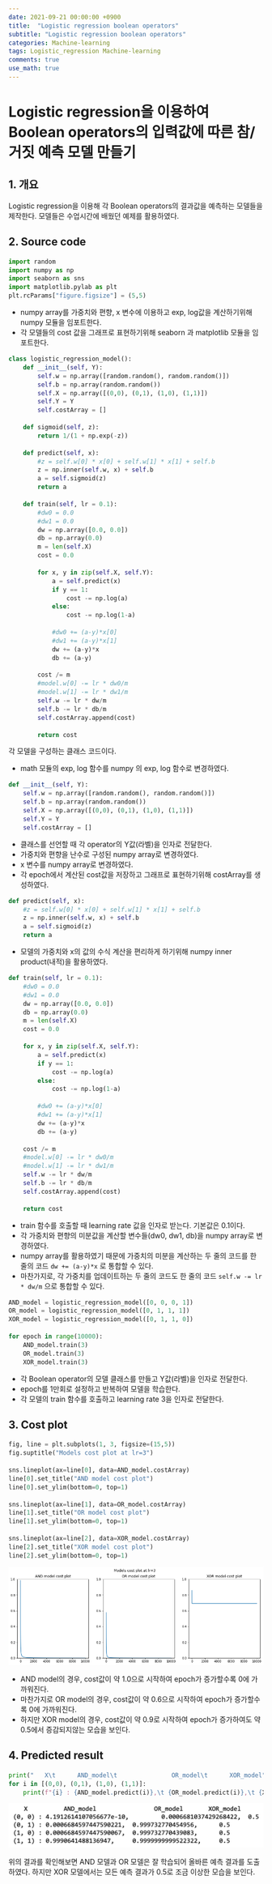 ```yaml
---
date: 2021-09-21 00:00:00 +0900
title:  "Logistic regression boolean operators"
subtitle: "Logistic regression boolean operators"
categories: Machine-learning
tags: Logistic_regression Machine-learning
comments: true
use_math: true
---
```

# Logistic regression을 이용하여 Boolean operators의 입력값에 따른 참/거짓 예측 모델 만들기

## 1. 개요
Logistic regression을 이용해 각 Boolean operators의 결과값을 예측하는 모델들을 제작한다. 모델들은 수업시간에 배웠던 예제를 활용하였다.

## 2. Source code
```python
import random
import numpy as np
import seaborn as sns
import matplotlib.pylab as plt
plt.rcParams["figure.figsize"] = (5,5)
```
- numpy array를 가중치와 편향, x 변수에 이용하고 exp, log값을 계산하기위해 numpy 모듈을 임포트한다.
- 각 모델들의 cost 값을 그래프로 표현하기위해 seaborn 과 matplotlib 모듈을 임포트한다.

```python
class logistic_regression_model():
    def __init__(self, Y):
        self.w = np.array([random.random(), random.random()])
        self.b = np.array(random.random())
        self.X = np.array([(0,0), (0,1), (1,0), (1,1)])
        self.Y = Y
        self.costArray = []

    def sigmoid(self, z):
        return 1/(1 + np.exp(-z))

    def predict(self, x):
        #z = self.w[0] * x[0] + self.w[1] * x[1] + self.b
        z = np.inner(self.w, x) + self.b
        a = self.sigmoid(z)
        return a

    def train(self, lr = 0.1):
        #dw0 = 0.0
        #dw1 = 0.0
        dw = np.array([0.0, 0.0])
        db = np.array(0.0)
        m = len(self.X)
        cost = 0.0

        for x, y in zip(self.X, self.Y):
            a = self.predict(x)
            if y == 1:
                cost -= np.log(a)
            else:
                cost -= np.log(1-a)

            #dw0 += (a-y)*x[0]
            #dw1 += (a-y)*x[1]
            dw += (a-y)*x
            db += (a-y)

        cost /= m
        #model.w[0] -= lr * dw0/m
        #model.w[1] -= lr * dw1/m
        self.w -= lr * dw/m
        self.b -= lr * db/m
        self.costArray.append(cost)

        return cost
```
각 모델을 구성하는 클래스 코드이다.
- math 모듈의 exp, log 함수를 numpy 의 exp, log 함수로 변경하였다.

```python
def __init__(self, Y):
    self.w = np.array([random.random(), random.random()])
    self.b = np.array(random.random())
    self.X = np.array([(0,0), (0,1), (1,0), (1,1)])
    self.Y = Y
    self.costArray = []
```
- 클래스를 선언할 때 각 operator의 Y값(라벨)을 인자로 전달한다.
- 가중치와 편향을 난수로 구성된 numpy array로 변경하였다.
- x 변수를 numpy array로 변경하였다.
- 각 epoch에서 계산된 cost값을 저장하고 그래프로 표현하기위해 costArray를 생성하였다.

```python
def predict(self, x):
    #z = self.w[0] * x[0] + self.w[1] * x[1] + self.b
    z = np.inner(self.w, x) + self.b
    a = self.sigmoid(z)
    return a
```
- 모델의 가중치와 x의 값의 수식 계산을 편리하게 하기위해 numpy inner product(내적)을 활용하였다.

```python
def train(self, lr = 0.1):
    #dw0 = 0.0
    #dw1 = 0.0
    dw = np.array([0.0, 0.0])
    db = np.array(0.0)
    m = len(self.X)
    cost = 0.0

    for x, y in zip(self.X, self.Y):
        a = self.predict(x)
        if y == 1:
            cost -= np.log(a)
        else:
            cost -= np.log(1-a)

        #dw0 += (a-y)*x[0]
        #dw1 += (a-y)*x[1]
        dw += (a-y)*x
        db += (a-y)

    cost /= m
    #model.w[0] -= lr * dw0/m
    #model.w[1] -= lr * dw1/m
    self.w -= lr * dw/m
    self.b -= lr * db/m
    self.costArray.append(cost)

    return cost
```
- train 함수를 호출할 때 learning rate 값을 인자로 받는다. 기본값은 0.1이다.
- 각 가중치와 편향의 미분값을 계산할 변수들(dw0, dw1, db)을 numpy array로 변경하였다.
- numpy array를 활용하였기 때문에 가중치의 미분을 계산하는 두 줄의 코드를 한 줄의 코드 `dw += (a-y)*x` 로 통합할 수 있다.
- 마찬가지로, 각 가중치를 업데이트하는 두 줄의 코드도 한 줄의 코드 `self.w -= lr * dw/m` 으로 통합할 수 있다.

```python
AND_model = logistic_regression_model([0, 0, 0, 1])
OR_model = logistic_regression_model([0, 1, 1, 1])
XOR_model = logistic_regression_model([0, 1, 1, 0])

for epoch in range(10000):
    AND_model.train(3)
    OR_model.train(3)
    XOR_model.train(3)
```
- 각 Boolean operator의 모델 클래스를 만들고 Y값(라벨)을 인자로 전달한다.
- epoch를 1만회로 설정하고 반복하여 모델을 학습한다.
- 각 모델의 train 함수를 호출하고 learning rate 3을 인자로 전달한다.

## 3. Cost plot

```python
fig, line = plt.subplots(1, 3, figsize=(15,5))
fig.suptitle("Models cost plot at lr=3")

sns.lineplot(ax=line[0], data=AND_model.costArray)
line[0].set_title("AND model cost plot")
line[0].set_ylim(bottom=0, top=1)

sns.lineplot(ax=line[1], data=OR_model.costArray)
line[1].set_title("OR model cost plot")
line[1].set_ylim(bottom=0, top=1)

sns.lineplot(ax=line[2], data=XOR_model.costArray)
line[2].set_title("XOR model cost plot")
line[2].set_ylim(bottom=0, top=1)
```
![logistic regression cost plot](/assets/logistic%20regression%20cost%20plot.png)

- AND model의 경우, cost값이 약 1.0으로 시작하여 epoch가 증가할수록 0에 가까워진다.
- 마찬가지로 OR model의 경우, cost값이 약 0.6으로 시작하여 epoch가 증가할수록 0에 가까워진다.
- 하지만 XOR model의 경우, cost값이 약 0.9로 시작하여 epoch가 증가하여도 약 0.5에서 증감되지않는 모습을 보인다.

## 4. Predicted result
```python
print("   X\t      AND_model\t               OR_model\t      XOR_model")
for i in [(0,0), (0,1), (1,0), (1,1)]:
    print(f"{i} : {AND_model.predict(i)},\t {OR_model.predict(i)},\t {XOR_model.predict(i)}")
```
![logistic regression boolean result](/assets/logistic%20regression%20boolean%20result_kt0in7wb5.png)

위의 결과를 확인해보면 AND 모델과 OR 모델은 잘 학습되어 올바른 예측 결과를 도출하였다. 하지만 XOR 모델에서는 모든 예측 결과가 0.5로 조금 이상한 모습을 보인다.
